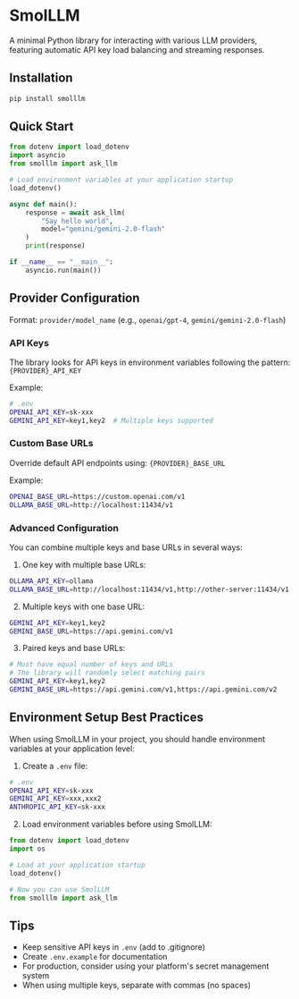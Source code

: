 # SmolLLM

A minimal Python library for interacting with various LLM providers, featuring automatic API key load balancing and streaming responses.

## Installation

```bash
pip install smolllm
```

## Quick Start

```python
from dotenv import load_dotenv
import asyncio
from smolllm import ask_llm

# Load environment variables at your application startup
load_dotenv()

async def main():
    response = await ask_llm(
        "Say hello world",
        model="gemini/gemini-2.0-flash"
    )
    print(response)

if __name__ == "__main__":
    asyncio.run(main())
```

## Provider Configuration

Format: `provider/model_name` (e.g., `openai/gpt-4`, `gemini/gemini-2.0-flash`)

### API Keys

The library looks for API keys in environment variables following the pattern: `{PROVIDER}_API_KEY`

Example:
```bash
# .env
OPENAI_API_KEY=sk-xxx
GEMINI_API_KEY=key1,key2  # Multiple keys supported
```

### Custom Base URLs

Override default API endpoints using: `{PROVIDER}_BASE_URL`

Example:
```bash
OPENAI_BASE_URL=https://custom.openai.com/v1
OLLAMA_BASE_URL=http://localhost:11434/v1
```

### Advanced Configuration

You can combine multiple keys and base URLs in several ways:

1. One key with multiple base URLs:
```bash
OLLAMA_API_KEY=ollama
OLLAMA_BASE_URL=http://localhost:11434/v1,http://other-server:11434/v1
```

2. Multiple keys with one base URL:
```bash
GEMINI_API_KEY=key1,key2
GEMINI_BASE_URL=https://api.gemini.com/v1
```

3. Paired keys and base URLs:
```bash
# Must have equal number of keys and URLs
# The library will randomly select matching pairs
GEMINI_API_KEY=key1,key2
GEMINI_BASE_URL=https://api.gemini.com/v1,https://api.gemini.com/v2
```

## Environment Setup Best Practices

When using SmolLLM in your project, you should handle environment variables at your application level:

1. Create a `.env` file:
```bash
# .env
OPENAI_API_KEY=sk-xxx
GEMINI_API_KEY=xxx,xxx2
ANTHROPIC_API_KEY=sk-xxx
```

2. Load environment variables before using SmolLLM:
```python
from dotenv import load_dotenv
import os

# Load at your application startup
load_dotenv()

# Now you can use SmolLLM
from smolllm import ask_llm
```

## Tips

- Keep sensitive API keys in `.env` (add to .gitignore)
- Create `.env.example` for documentation
- For production, consider using your platform's secret management system
- When using multiple keys, separate with commas (no spaces)
